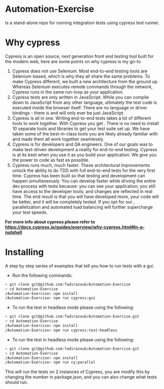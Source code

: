 # Automation-Exercise

Is a stand-alone repo for running integration tests using cypress test runner.

# Why cypress

Cypress is an open source, next generation front end testing tool built for the modern web, here are some points on why cypress is my go-to

1. Cypress does not use Selenium.
   Most end-to-end testing tools are Selenium-based, which is why they all share the same problems. To make Cypress different, we built a new architecture from the ground up. Whereas Selenium executes remote commands through the network, Cypress runs in the same run-loop as your application.
2. Cypress tests are only written in JavaScript.
   While you can compile down to JavaScript from any other language, ultimately the test code is executed inside the browser itself. There are no language or driver bindings - there is and will only ever be just JavaScript.
3. Cypress is all in one.
   Writing end-to-end tests takes a lot of different tools to work together. With Cypress you get . There is no need to install 10 separate tools and libraries to get your test suite set up. We have taken some of the best-in-class tools you are likely already familiar with and made them all work together seamlessly.
4. Cypress is for developers and QA engineers.
   One of our goals was to make test-driven development a reality for end-to-end testing. Cypress is at its best when you use it as you build your application. We give you the power to code as fast as possible.
5. Cypress runs much, much faster.
   These architectural improvements unlock the ability to do TDD with full end-to-end tests for the very first time. Cypress has been built so that testing and development can happen simultaneously. You can develop faster while driving the entire dev process with tests because: you can see your application; you still have access to the developer tools; and changes are reflected in real time. The end result is that you will have developed more, your code will be better, and it will be completely tested. If you opt for our , parallelization and automated load balancing will further supercharge your test speeds.

**For more info about cypress please refer to https://docs.cypress.io/guides/overview/why-cypress.html#In-a-nutshell**

# Installing

A step by step series of examples that tell you how to run tests with a gui.

- Run the following commands:

```bash
> git clone git@github.com:fadirazouk/Automation-Exercise
> cd Automation-Exercise
/Automation-Exercise> npm install
/Automation-Exercise> npm run cypress:gui
```

- To run the test in headless mode please using the following:

```bash
> git clone git@github.com:fadirazouk/Automation-Exercise.git
> cd Automation-Exercise
/Automation-Exercise> npm install
/Automation-Exercise> npm run cypress:test-headless
```

- To run the test in headless mode please using the following:
```bash
> git clone git@github.com:fadirazouk/Automation-Exercise.git
> cd Automation-Exercise
/Automation-Exercise> npm install
/Automation-Exercise> npm run cy:parallel
```
This will run the tests on 2 instances of Cypress, you are modify this by changing the number in package.json, and you can also change what tests should run.
